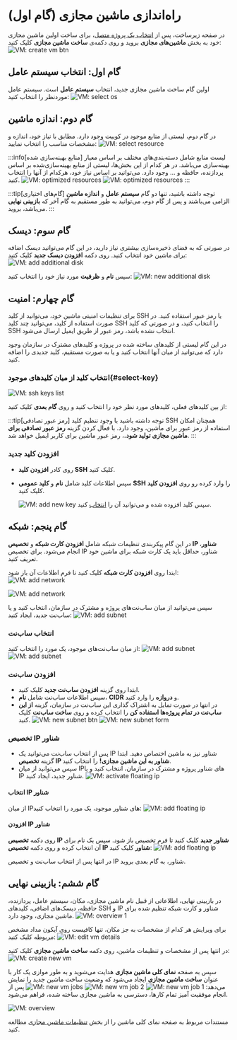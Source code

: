 # راه‌اندازی ماشین مجازی (گام اول)

در صفحه زیرساخت، پس از [انتخاب یک پروژه متصل](../settings#select-project)، برای ساخت اولین ماشین مجازی خود به بخش **ماشین‌های مجازی** بروید و روی دکمه‌ی **ساخت ماشین مجازی** کلیک کنید:
![VM: create vm btn](img/iaas-vm-create-btn.png)

## گام اول: انتخاب سیستم عامل

اولین گام ساخت ماشین مجازی جدید، انتخاب **سیستم عامل** است. سیستم عامل موردنظر را انتخاب کنید:
![VM: select os](img/iaas-vm-os-install-choose.png)

## گام دوم: اندازه ماشین

در گام دوم، لیستی از منابع موجود در کوبیت وجود دارد. مطابق با نیاز خود، اندازه و مشخصات مناسب را انتخاب نمایید:
![VM: select resource](img/iaas-vm-specs-choose.png)

:::info[منابع بهینه‌سازی شده]
لیست منابع شامل دسته‌بندی‌های مختلف بر اساس معیار بهینه‌سازی می‌باشد. در هر کدام از این بخش‌ها، لیستی از منابع بهینه‌سازی‌شده بر اساس پردازنده، حافظه و ... وجود دارد. می‌توانید بر اساس نیاز خود، هرکدام از آنها را انتخاب کنید.
![VM: optimized resources](img/iaas-vm-specs-optimized-resources-list.png)
![VM: optimized resources](img/iaas-vm-specs-optimized-resources-list-2.png)
:::

:::tip[گام‌های اختیاری]
توجه داشته باشید، تنها دو گام **سیستم عامل** و **اندازه ماشین** الزامی می‌باشند و پس از گام دوم، می‌توانید به طور مستقیم به گام آخر که **بازبینی نهایی** می‌باشد، بروید.
:::

## گام سوم: دیسک

در صورتی که به فضای ذخیره‌سازی بیشتری نیاز دارید، در این گام می‌توانید دیسک اضافه برای ماشین خود انتخاب کنید. روی دکمه **افزودن دیسک جدید** کلیک کنید:
![VM: add additional disk](img/iaas-vm-specs-additional-disk.png)

سپس **نام** و **ظرفیت** مورد نیاز خود را انتخاب کنید:
![VM: new additional disk](img/iaas-vm-specs-additional-disk-choose.png)

## گام چهارم: امنیت

برای تنظیمات امنیتی ماشین خود، می‌توانید از کلید SSH یا رمز عبور استفاده کنید. در صورت استفاده از کلید، می‌توانید چند کلید SSH را انتخاب کنید، و در صورتی که کلید SSH انتخاب نشده باشد، رمز عبور از طریق ایمیل ارسال می‌شود.

در این گام لیستی از کلیدهای ساخته شده در پروژه و کلیدهای مشترک در سازمان وجود دارد که می‌توانید از میان آنها انتخاب کنید و یا به صورت مستقیم، کلید جدیدی را اضافه کنید.

### انتخاب کلید از میان کلیدهای موجود{#select-key}

![VM: ssh keys list](img/iaas-vm-specs-keys.png)

از بین کلیدهای فعلی، کلیدهای مورد نظر خود را انتخاب کنید و روی **گام بعدی** کلیک کنید:

:::tip[رمز عبور تصادفی]
توجه داشته باشید با وجود تنظیم کلید SSH همچنان امکان استفاده از رمز عبور برای ماشین، وجود دارد. با فعال کردن گزینه **رمز عبور تصادفی برای ماشین مجازی تولید شود.**، رمز عبور ماشین برای کاربر ایمیل خواهد شد.
:::

### افزودن کلید جدید

- روی کادر **افزودن کلید SSH** کلیک کنید.
- سپس اطلاعات کلید شامل **نام** و **کلید عمومی SSH** را وارد کرده رو روی **افزودن کلید** کلیک کنید.

  ![VM: add new key](img/iaas-vm-specs-keys-add.png)
  سپس کلید افزوده شده و می‌توانید آن را [انتخاب](#select-key) کنید.

## گام پنجم: شبکه

در این گام پیکربندی تنظیمات شبکه شامل **افزودن کارت شبکه** و **تخصیص IP شناور**، انجام می‌شود. برای تخصیص IP شناور، حداقل باید یک کارت شبکه برای ماشین خود تعریف کنید.

ابتدا روی **افزودن کارت شبکه** کلیک کنید تا فرم اطلاعات آن باز شود:
![VM: add network](img/iaas-vm-specs-network-adaptors.png)

![VM: add network](img/iaas-vm-specs-network-adaptors-subnet.png)

سپس می‌توانید از میان ساب‌نت‌های پروژه و مشترک در سازمان، انتخاب کنید و یا ساب‌نت جدید، ایجاد کنید:
![VM: add subnet](img/iaas-vm-specs-network-adaptors-subnet-choose.png)

### انتخاب ساب‌نت

از میان ساب‌نت‌های موجود، یک مورد را انتخاب کنید:
![VM: add subnet](img/iaas-vm-specs-network-adaptors-subnet-choose.png)
![VM: add subnet](img/iaas-vm-specs-network-adaptors-subnet-added.png)

### افزودن ساب‌نت

- ابتدا روی گزینه **افزودن ساب‌نت جدید** کلیک کنید.
- سپس اطلاعات ساب‌نت شامل **نام**، **CIDR** و **دروازه** را وارد کنید.
- در انتها در صورت تمایل به اشتراک گذاری این ساب‌نت در سازمان، گزینه **از این ساب‌نت در تمام پروژه‌ها استفاده کن** را انتخاب کرده و روی **ساخت ساب‌نت** کلیک کنید.
  ![VM: new subnet btn](img/iaas-vm-specs-network-adaptors-subnet-choose.png)
  ![VM: new subnet form](img/iaas-vm-specs-network-adaptors-subnet-new.png)

### تخصیص IP شناور

- پس از انتخاب ساب‌نت می‌توانید یک IP شناور نیز به ماشین اختصاص دهید. ابتدا گزینه **تخصیص IP شناور به این ماشین مجازی!** را انتخاب کنید.
- سپس می‌توانید از میان IPهای شناور پروژه و مشترک در سازمان، انتخاب کنید و یا IP شناور جدید، ایجاد کنید.
  ![VM: activate floating ip](img/iaas-vm-specs-network-adaptors-subnet-new-floating-ip.png)

#### انتخاب IP شناور

از میان IPهای شناور موجود، یک مورد را انتخاب کنید:
![VM: add floating ip](img/iaas-vm-specs-network-adaptors-subnet-new-floating-ip-choose.png)

#### افزودن IP شناور

روی دکمه **تخصیص IP شناور جدید** کلیک کنید تا فرم تخصیص باز شود. سپس یک نام برای آن انتخاب کرده و روی دکمه **تخصیص IP شناور** کلیک کنید:
![VM: add floating ip](img/iaas-vm-specs-network-adaptors-subnet-new-floating-ip-new.png)

در انتها پس از انتخاب ساب‌نت و تخصیص IP شناور، به گام بعدی بروید.

## گام ششم: بازبینی نهایی

در بازبینی نهایی، اطلاعاتی از قبیل نام ماشین مجازی، مکان، سیستم عامل، پردازنده، حافظه، دیسک‌های اضافی، کلیدهای SSH و IP شناور و کارت شبکه تنظیم شده برای ماشین مجازی، وجود دارد.
![VM: overview 1](img/iaas-vm-specs-final-review.png)

برای ویرایش هر کدام از مشخصات به جز مکان، تنها کافیست روی آیکون مداد مشخص مربوطه کلیک کنید:
![VM: edit vm details](img/iaas-vm-specs-final-review-edit-details.png)

در انتها پس از مشخصات و تنظیمات ماشین، روی دکمه **ساخت ماشین مجازی** کلیک کنید:
![VM: create new vm](img/iaas-vm-specs-final-review-confirmed.png)

سپس به صفحه **نمای کلی ماشین مجازی** هدایت می‌شوید و به طور موازی یک کار با عنوان **ساخت ماشین مجازی** ایجاد می‌شود که وضعیت ساخت ماشین جدید را نمایش می‌دهد:
![VM: new vm job 1](img/iaas-new-vm-job-1.png)
![VM: new vm job 2](img/iaas-new-vm-job-2.png)
![VM: new vm jobs](img/iaas-new-vm-jobs.png)
پس از انجام موفقیت آمیز تمام کارها، دسترسی به ماشین مجازی ساخته شده، فراهم می‌شود.

![VM: overview](img/iaas-vm-overview.png)

مستندات مربوط به صفحه نمای کلی ماشین را از بخش [تنظیمات ماشین‌ مجازی](../vm) مطالعه کنید.
